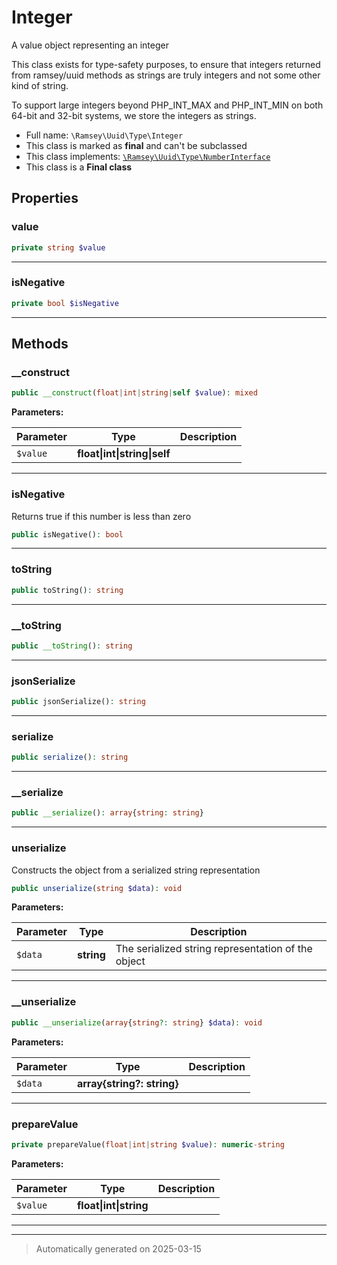 
# Integer

A value object representing an integer

This class exists for type-safety purposes, to ensure that integers
returned from ramsey/uuid methods as strings are truly integers and not some
other kind of string.

To support large integers beyond PHP_INT_MAX and PHP_INT_MIN on both 64-bit
and 32-bit systems, we store the integers as strings.

* Full name: `\Ramsey\Uuid\Type\Integer`
* This class is marked as **final** and can't be subclassed
* This class implements:
[`\Ramsey\Uuid\Type\NumberInterface`](./NumberInterface.md)
* This class is a **Final class**



## Properties


### value



```php
private string $value
```






***

### isNegative



```php
private bool $isNegative
```






***

## Methods


### __construct



```php
public __construct(float|int|string|self $value): mixed
```








**Parameters:**

| Parameter | Type | Description |
|-----------|------|-------------|
| `$value` | **float&#124;int&#124;string&#124;self** |  |





***

### isNegative

Returns true if this number is less than zero

```php
public isNegative(): bool
```












***

### toString



```php
public toString(): string
```












***

### __toString



```php
public __toString(): string
```












***

### jsonSerialize



```php
public jsonSerialize(): string
```












***

### serialize



```php
public serialize(): string
```












***

### __serialize



```php
public __serialize(): array{string: string}
```












***

### unserialize

Constructs the object from a serialized string representation

```php
public unserialize(string $data): void
```








**Parameters:**

| Parameter | Type | Description |
|-----------|------|-------------|
| `$data` | **string** | The serialized string representation of the object |





***

### __unserialize



```php
public __unserialize(array{string?: string} $data): void
```








**Parameters:**

| Parameter | Type | Description |
|-----------|------|-------------|
| `$data` | **array{string?: string}** |  |





***

### prepareValue



```php
private prepareValue(float|int|string $value): numeric-string
```








**Parameters:**

| Parameter | Type | Description |
|-----------|------|-------------|
| `$value` | **float&#124;int&#124;string** |  |





***


***
> Automatically generated on 2025-03-15
